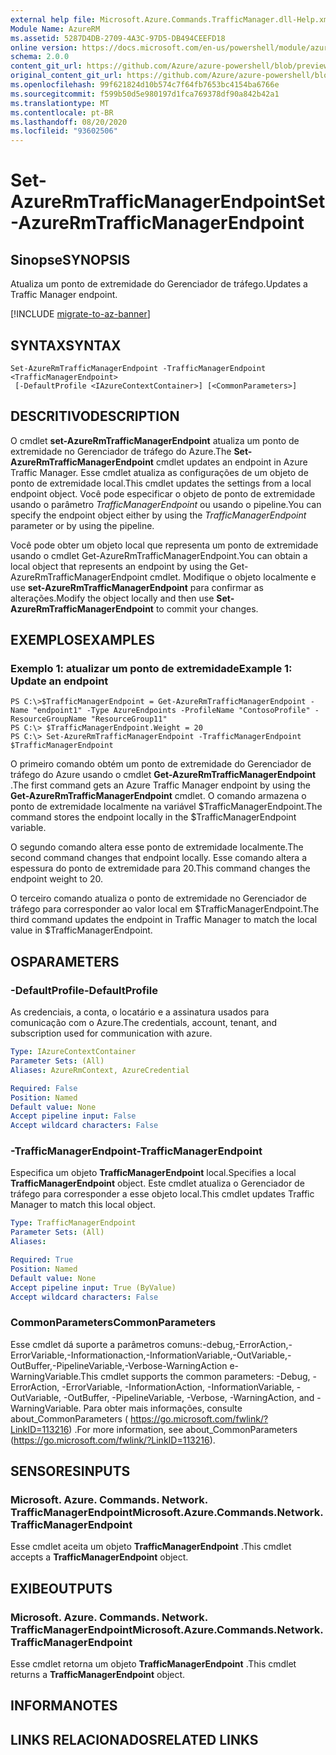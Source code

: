 ```yaml
---
external help file: Microsoft.Azure.Commands.TrafficManager.dll-Help.xml
Module Name: AzureRM
ms.assetid: 5287D4DB-2709-4A3C-97D5-DB494CEEFD18
online version: https://docs.microsoft.com/en-us/powershell/module/azurerm.trafficmanager/set-azurermtrafficmanagerendpoint
schema: 2.0.0
content_git_url: https://github.com/Azure/azure-powershell/blob/preview/src/ResourceManager/TrafficManager/Commands.TrafficManager2/help/Set-AzureRmTrafficManagerEndpoint.md
original_content_git_url: https://github.com/Azure/azure-powershell/blob/preview/src/ResourceManager/TrafficManager/Commands.TrafficManager2/help/Set-AzureRmTrafficManagerEndpoint.md
ms.openlocfilehash: 99f621824d10b574c7f64fb7653bc4154ba6766e
ms.sourcegitcommit: f599b50d5e980197d1fca769378df90a842b42a1
ms.translationtype: MT
ms.contentlocale: pt-BR
ms.lasthandoff: 08/20/2020
ms.locfileid: "93602506"
---
```

# <span data-ttu-id="eb715-101">Set-AzureRmTrafficManagerEndpoint</span><span class="sxs-lookup"><span data-stu-id="eb715-101">Set-AzureRmTrafficManagerEndpoint</span></span>

## <span data-ttu-id="eb715-102">Sinopse</span><span class="sxs-lookup"><span data-stu-id="eb715-102">SYNOPSIS</span></span>
<span data-ttu-id="eb715-103">Atualiza um ponto de extremidade do Gerenciador de tráfego.</span><span class="sxs-lookup"><span data-stu-id="eb715-103">Updates a Traffic Manager endpoint.</span></span>

[!INCLUDE [migrate-to-az-banner](../../includes/migrate-to-az-banner.md)]

## <span data-ttu-id="eb715-104">SYNTAX</span><span class="sxs-lookup"><span data-stu-id="eb715-104">SYNTAX</span></span>

```
Set-AzureRmTrafficManagerEndpoint -TrafficManagerEndpoint <TrafficManagerEndpoint>
 [-DefaultProfile <IAzureContextContainer>] [<CommonParameters>]
```

## <span data-ttu-id="eb715-105">DESCRITIVO</span><span class="sxs-lookup"><span data-stu-id="eb715-105">DESCRIPTION</span></span>
<span data-ttu-id="eb715-106">O cmdlet **set-AzureRmTrafficManagerEndpoint** atualiza um ponto de extremidade no Gerenciador de tráfego do Azure.</span><span class="sxs-lookup"><span data-stu-id="eb715-106">The **Set-AzureRmTrafficManagerEndpoint** cmdlet updates an endpoint in Azure Traffic Manager.</span></span>
<span data-ttu-id="eb715-107">Esse cmdlet atualiza as configurações de um objeto de ponto de extremidade local.</span><span class="sxs-lookup"><span data-stu-id="eb715-107">This cmdlet updates the settings from a local endpoint object.</span></span>
<span data-ttu-id="eb715-108">Você pode especificar o objeto de ponto de extremidade usando o parâmetro *TrafficManagerEndpoint* ou usando o pipeline.</span><span class="sxs-lookup"><span data-stu-id="eb715-108">You can specify the endpoint object either by using the *TrafficManagerEndpoint* parameter or by using the pipeline.</span></span>

<span data-ttu-id="eb715-109">Você pode obter um objeto local que representa um ponto de extremidade usando o cmdlet Get-AzureRmTrafficManagerEndpoint.</span><span class="sxs-lookup"><span data-stu-id="eb715-109">You can obtain a local object that represents an endpoint by using the Get-AzureRmTrafficManagerEndpoint cmdlet.</span></span>
<span data-ttu-id="eb715-110">Modifique o objeto localmente e use **set-AzureRmTrafficManagerEndpoint** para confirmar as alterações.</span><span class="sxs-lookup"><span data-stu-id="eb715-110">Modify the object locally and then use **Set-AzureRmTrafficManagerEndpoint** to commit your changes.</span></span>

## <span data-ttu-id="eb715-111">EXEMPLOS</span><span class="sxs-lookup"><span data-stu-id="eb715-111">EXAMPLES</span></span>

### <span data-ttu-id="eb715-112">Exemplo 1: atualizar um ponto de extremidade</span><span class="sxs-lookup"><span data-stu-id="eb715-112">Example 1: Update an endpoint</span></span>
```
PS C:\>$TrafficManagerEndpoint = Get-AzureRmTrafficManagerEndpoint -Name "endpoint1" -Type AzureEndpoints -ProfileName "ContosoProfile" -ResourceGroupName "ResourceGroup11"
PS C:\> $TrafficManagerEndpoint.Weight = 20
PS C:\> Set-AzureRmTrafficManagerEndpoint -TrafficManagerEndpoint $TrafficManagerEndpoint
```

<span data-ttu-id="eb715-113">O primeiro comando obtém um ponto de extremidade do Gerenciador de tráfego do Azure usando o cmdlet **Get-AzureRmTrafficManagerEndpoint** .</span><span class="sxs-lookup"><span data-stu-id="eb715-113">The first command gets an Azure Traffic Manager endpoint by using the **Get-AzureRmTrafficManagerEndpoint** cmdlet.</span></span>
<span data-ttu-id="eb715-114">O comando armazena o ponto de extremidade localmente na variável $TrafficManagerEndpoint.</span><span class="sxs-lookup"><span data-stu-id="eb715-114">The command stores the endpoint locally in the $TrafficManagerEndpoint variable.</span></span>

<span data-ttu-id="eb715-115">O segundo comando altera esse ponto de extremidade localmente.</span><span class="sxs-lookup"><span data-stu-id="eb715-115">The second command changes that endpoint locally.</span></span>
<span data-ttu-id="eb715-116">Esse comando altera a espessura do ponto de extremidade para 20.</span><span class="sxs-lookup"><span data-stu-id="eb715-116">This command changes the endpoint weight to 20.</span></span>

<span data-ttu-id="eb715-117">O terceiro comando atualiza o ponto de extremidade no Gerenciador de tráfego para corresponder ao valor local em $TrafficManagerEndpoint.</span><span class="sxs-lookup"><span data-stu-id="eb715-117">The third command updates the endpoint in Traffic Manager to match the local value in $TrafficManagerEndpoint.</span></span>

## <span data-ttu-id="eb715-118">OS</span><span class="sxs-lookup"><span data-stu-id="eb715-118">PARAMETERS</span></span>

### <span data-ttu-id="eb715-119">-DefaultProfile</span><span class="sxs-lookup"><span data-stu-id="eb715-119">-DefaultProfile</span></span>
<span data-ttu-id="eb715-120">As credenciais, a conta, o locatário e a assinatura usados para comunicação com o Azure.</span><span class="sxs-lookup"><span data-stu-id="eb715-120">The credentials, account, tenant, and subscription used for communication with azure.</span></span>

```yaml
Type: IAzureContextContainer
Parameter Sets: (All)
Aliases: AzureRmContext, AzureCredential

Required: False
Position: Named
Default value: None
Accept pipeline input: False
Accept wildcard characters: False
```

### <span data-ttu-id="eb715-121">-TrafficManagerEndpoint</span><span class="sxs-lookup"><span data-stu-id="eb715-121">-TrafficManagerEndpoint</span></span>
<span data-ttu-id="eb715-122">Especifica um objeto **TrafficManagerEndpoint** local.</span><span class="sxs-lookup"><span data-stu-id="eb715-122">Specifies a local **TrafficManagerEndpoint** object.</span></span>
<span data-ttu-id="eb715-123">Este cmdlet atualiza o Gerenciador de tráfego para corresponder a esse objeto local.</span><span class="sxs-lookup"><span data-stu-id="eb715-123">This cmdlet updates Traffic Manager to match this local object.</span></span>

```yaml
Type: TrafficManagerEndpoint
Parameter Sets: (All)
Aliases: 

Required: True
Position: Named
Default value: None
Accept pipeline input: True (ByValue)
Accept wildcard characters: False
```

### <span data-ttu-id="eb715-124">CommonParameters</span><span class="sxs-lookup"><span data-stu-id="eb715-124">CommonParameters</span></span>
<span data-ttu-id="eb715-125">Esse cmdlet dá suporte a parâmetros comuns:-debug,-ErrorAction,-ErrorVariable,-Informationaction,-InformationVariable,-OutVariable,-OutBuffer,-PipelineVariable,-Verbose-WarningAction e-WarningVariable.</span><span class="sxs-lookup"><span data-stu-id="eb715-125">This cmdlet supports the common parameters: -Debug, -ErrorAction, -ErrorVariable, -InformationAction, -InformationVariable, -OutVariable, -OutBuffer, -PipelineVariable, -Verbose, -WarningAction, and -WarningVariable.</span></span> <span data-ttu-id="eb715-126">Para obter mais informações, consulte about_CommonParameters ( https://go.microsoft.com/fwlink/?LinkID=113216) .</span><span class="sxs-lookup"><span data-stu-id="eb715-126">For more information, see about_CommonParameters (https://go.microsoft.com/fwlink/?LinkID=113216).</span></span>

## <span data-ttu-id="eb715-127">SENSORES</span><span class="sxs-lookup"><span data-stu-id="eb715-127">INPUTS</span></span>

### <span data-ttu-id="eb715-128">Microsoft. Azure. Commands. Network. TrafficManagerEndpoint</span><span class="sxs-lookup"><span data-stu-id="eb715-128">Microsoft.Azure.Commands.Network.TrafficManagerEndpoint</span></span>
<span data-ttu-id="eb715-129">Esse cmdlet aceita um objeto **TrafficManagerEndpoint** .</span><span class="sxs-lookup"><span data-stu-id="eb715-129">This cmdlet accepts a **TrafficManagerEndpoint** object.</span></span>

## <span data-ttu-id="eb715-130">EXIBE</span><span class="sxs-lookup"><span data-stu-id="eb715-130">OUTPUTS</span></span>

### <span data-ttu-id="eb715-131">Microsoft. Azure. Commands. Network. TrafficManagerEndpoint</span><span class="sxs-lookup"><span data-stu-id="eb715-131">Microsoft.Azure.Commands.Network.TrafficManagerEndpoint</span></span>
<span data-ttu-id="eb715-132">Esse cmdlet retorna um objeto **TrafficManagerEndpoint** .</span><span class="sxs-lookup"><span data-stu-id="eb715-132">This cmdlet returns a **TrafficManagerEndpoint** object.</span></span>

## <span data-ttu-id="eb715-133">INFORMA</span><span class="sxs-lookup"><span data-stu-id="eb715-133">NOTES</span></span>

## <span data-ttu-id="eb715-134">LINKS RELACIONADOS</span><span class="sxs-lookup"><span data-stu-id="eb715-134">RELATED LINKS</span></span>

